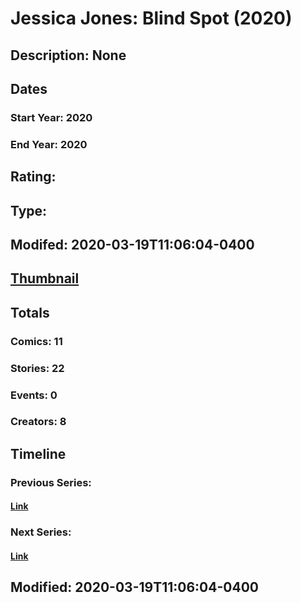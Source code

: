 # Jessica Jones: Blind Spot (2020)
## Description: None
## Dates
### Start Year: 2020
### End Year: 2020
## Rating: 
## Type: 
## Modifed: 2020-03-19T11:06:04-0400
## [Thumbnail](http://i.annihil.us/u/prod/marvel/i/mg/3/b0/5e17554247ef2.jpg)
## Totals
### Comics: 11
### Stories: 22
### Events: 0
### Creators: 8
## Timeline
### Previous Series: 
#### [Link]()
### Next Series: 
#### [Link]()
## Modified: 2020-03-19T11:06:04-0400